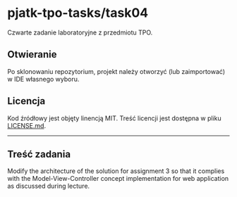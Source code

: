 # pjatk-tpo-tasks/task04

Czwarte zadanie laboratoryjne z przedmiotu TPO.

## Otwieranie

Po sklonowaniu repozytorium, projekt należy otworzyć (lub zaimportować) w IDE własnego wyboru.

## Licencja

Kod źródłowy jest objęty linencją MIT. Treść licencji jest dostępna w pliku [LICENSE.md](../LICENSE.md).

---

## Treść zadania

Modify the architecture of the solution for assignment 3 so that it complies with the Model-View-Controller concept implementation for web application as discussed during lecture.
